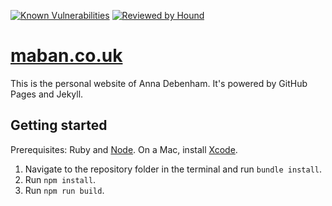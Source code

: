 [![Known Vulnerabilities](https://snyk.io/test/github/maban/maban/badge.svg)](https://snyk.io/test/github/maban/maban) [![Reviewed by Hound](https://img.shields.io/badge/Reviewed_by-Hound-8E64B0.svg)](https://houndci.com)

# [maban.co.uk](https://www.maban.co.uk)

This is the personal website of Anna Debenham. It's powered by GitHub Pages and Jekyll.

## Getting started

Prerequisites: Ruby and [Node](https://docs.npmjs.com/downloading-and-installing-node-js-and-npm). On a Mac, install [Xcode](https://apps.apple.com/us/app/xcode/id497799835).

1. Navigate to the repository folder in the terminal and run `bundle install`.
2. Run `npm install`.
3. Run `npm run build`.
